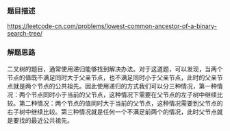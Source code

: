 ### 题目描述

https://leetcode-cn.com/problems/lowest-common-ancestor-of-a-binary-search-tree/

### 解题思路

二叉树的题目，通常使用递归能够找到解决办法。对于这道题，可以发现，当两个节点的值既不满足同时大于父亲节点，也不满足同时小于父亲节点，此时的父亲节点就是两个节点的公共祖先。因此使用递归的方式我们可以分三种情况，第一种情况：两个节点同时小于当前的父节点，这种情况下需要在父节点的左子树中继续比较。第二种情况：两个节点的值同时大于当前的父节点，这种情况需要到父节点的右子树中继续比较。第三种情况就是任何一个不满足前两个的情况，此时父节点就是要找的最近公共祖先。